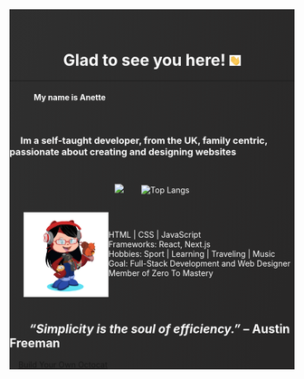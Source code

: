 <div height = "1200px" {: style="background-image: linear-gradient( 109.8deg,  rgba(24,24,24,0.90) 8%, rgba(40,39,39,1) 90.8% ); color: #fff;"}>
<br/>
<br/>
<h1 align="center" >Glad to see you here! <img src="Hi.gif" width="20px"></h1>

<hr>
<h4>&nbsp;&nbsp;&nbsp;&nbsp;&nbsp;&nbsp;&nbsp;&nbsp;&nbsp;&nbsp;&nbsp;&nbsp; My name is Anette</h4>
<br/>
<h3>&nbsp;&nbsp;&nbsp;&nbsp; Im a self-taught developer, from the UK, family centric, passionate about creating and designing websites </h3>
<br/>
<p align='center'>
<img height="180px" src="https://github-readme-stats.vercel.app/api?username=redsquirrrel&show_icons=true&theme=radical" >
&nbsp;&nbsp;&nbsp;&nbsp;&nbsp;&nbsp;
<img height="180px" src="https://github-readme-stats.vercel.app/api/top-langs/?username=redsquirrrel&layout=compact" alt="Top Langs">
</p>

<br/>
<img src="octocat.png"{: height="150px" width="150px" style="float:left; margin-left:25px" }>
&nbsp;&nbsp;&nbsp; <ul>

  <li>HTML | CSS | JavaScript </li>
  <li>Frameworks: React, Next.js </li>
  <li>Hobbies: Sport | Learning | Traveling | Music</li>
  <li>Goal: Full-Stack Development and Web Designer </li>
  <li>Member of Zero To Mastery</li>
</ul>
<br/>
<br/>

 <h2><i>&nbsp;&nbsp;&nbsp;&nbsp;&nbsp;&nbsp; “Simplicity is the soul of efficiency.” </i> – Austin Freeman </h2>

&nbsp;&nbsp;&nbsp; [Build Your Own Octocat](https://myoctocat.com/)

</div>
